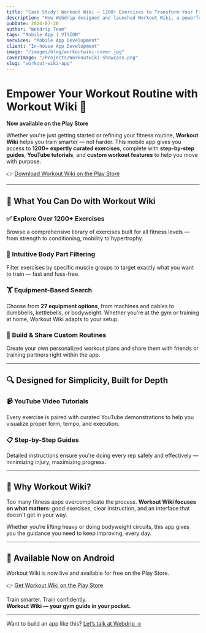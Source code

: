 ```yaml
---
title: "Case Study: Workout Wiki – 1200+ Exercises to Transform Your Fitness Routine"
description: "How Webdrip designed and launched Workout Wiki, a powerful mobile app featuring 1200+ exercises with filters, guides, and video tutorials — now live on the Play Store."
pubDate: 2024-07-20
author: "Webdrip Team"
tags: "Mobile App | VISION"
services: "Mobile App Development"
client: "In-house App Development"
image: "/images/blog/workoutwiki-cover.jpg"
coverImage: "/Projects/Workoutwiki-showcase.png"
slug: "workout-wiki-app"
---
```


# Empower Your Workout Routine with Workout Wiki 💪

**Now available on the Play Store**

Whether you're just getting started or refining your fitness routine, **Workout Wiki** helps you train smarter — not harder. This mobile app gives you access to **1200+ expertly curated exercises**, complete with **step-by-step guides**, **YouTube tutorials**, and **custom workout features** to help you move with purpose.

👉 [Download Workout Wiki on the Play Store](https://play.google.com/store/apps/details?id=com.workoutwiki.app)

---

## 🧠 What You Can Do with Workout Wiki

### ✅ Explore Over 1200+ Exercises

Browse a comprehensive library of exercises built for all fitness levels — from strength to conditioning, mobility to hypertrophy.

### 🧭 Intuitive Body Part Filtering

Filter exercises by specific muscle groups to target exactly what you want to train — fast and fuss-free.

### 🏋️ Equipment-Based Search

Choose from **27 equipment options**, from machines and cables to dumbbells, kettlebells, or bodyweight. Whether you're at the gym or training at home, Workout Wiki adapts to your setup.

### 📝 Build & Share Custom Routines

Create your own personalized workout plans and share them with friends or training partners right within the app.

---

## 🔍 Designed for Simplicity, Built for Depth

### 📹 YouTube Video Tutorials

Every exercise is paired with curated YouTube demonstrations to help you visualize proper form, tempo, and execution.

### 📋 Step-by-Step Guides

Detailed instructions ensure you're doing every rep safely and effectively — minimizing injury, maximizing progress.

---

## 🎯 Why Workout Wiki?

Too many fitness apps overcomplicate the process. **Workout Wiki focuses on what matters**: good exercises, clear instruction, and an interface that doesn't get in your way.

Whether you’re lifting heavy or doing bodyweight circuits, this app gives you the guidance you need to keep improving, every day.

---

## 📲 Available Now on Android

Workout Wiki is now live and available for free on the Play Store.

👉 [Get Workout Wiki on the Play Store](https://play.google.com/store/apps/details?id=com.workoutwiki.app)

Train smarter. Train confidently.  
**Workout Wiki — your gym guide in your pocket.**

---

Want to build an app like this? [Let’s talk at Webdrip →](https://webdrip.in)
